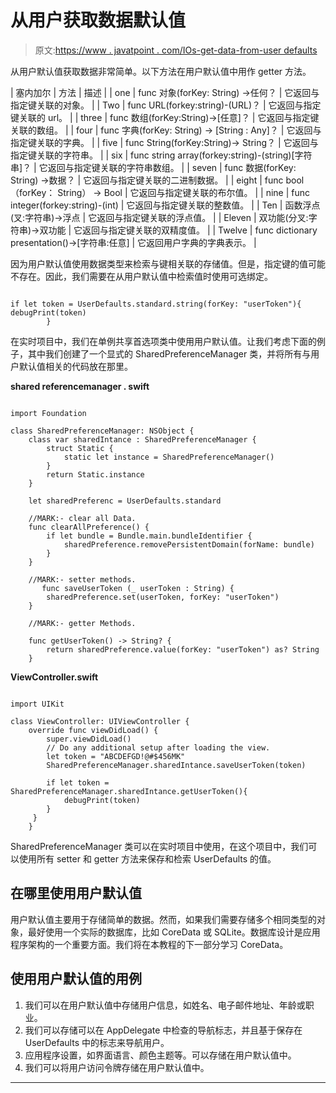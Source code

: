 # 从用户获取数据默认值

> 原文:[https://www . javatpoint . com/IOs-get-data-from-user defaults](https://www.javatpoint.com/ios-getting-data-from-userdefaults)

从用户默认值获取数据非常简单。以下方法在用户默认值中用作 getter 方法。

| 塞内加尔 | 方法 | 描述 |
| one | func 对象(forKey: String) ->任何？ | 它返回与指定键关联的对象。 |
| Two | func URL(forkey:string)-(URL)？ | 它返回与指定键关联的 url。 |
| three | func 数组(forKey:String)->[任意]？ | 它返回与指定键关联的数组。 |
| four | func 字典(forKey: String) -> [String : Any]？ | 它返回与指定键关联的字典。 |
| five | func String(forKey:String)-> String？ | 它返回与指定键关联的字符串。 |
| six | func string array(forkey:string)-(string)[字符串]？ | 它返回与指定键关联的字符串数组。 |
| seven | func 数据(forKey: String) ->数据？ | 它返回与指定键关联的二进制数据。 |
| eight | func bool（forKey： String） -> Bool | 它返回与指定键关联的布尔值。 |
| nine | func integer(forkey:string)-(int) | 它返回与指定键关联的整数值。 |
| Ten | 函数浮点(叉:字符串)->浮点 | 它返回与指定键关联的浮点值。 |
| Eleven | 双功能(分叉:字符串)->双功能 | 它返回与指定键关联的双精度值。 |
| Twelve | func dictionary presentation()->[字符串:任意] | 它返回用户字典的字典表示。 |

因为用户默认值使用数据类型来检索与键相关联的存储值。但是，指定键的值可能不存在。因此，我们需要在从用户默认值中检索值时使用可选绑定。

```

if let token = UserDefaults.standard.string(forKey: "userToken"){
debugPrint(token)
        }

```

在实时项目中，我们在单例共享首选项类中使用用户默认值。让我们考虑下面的例子，其中我们创建了一个显式的 SharedPreferenceManager 类，并将所有与用户默认值相关的代码放在那里。

**shared referencemanager . swift**

```

import Foundation

class SharedPreferenceManager: NSObject {
    class var sharedIntance : SharedPreferenceManager {
        struct Static {
            static let instance = SharedPreferenceManager()
        }
        return Static.instance
    }

    let sharedPreferenc = UserDefaults.standard

    //MARK:- clear all Data.
    func clearAllPreference() {
        if let bundle = Bundle.main.bundleIdentifier {
            sharedPreference.removePersistentDomain(forName: bundle)
        }
    }

    //MARK:- setter methods.
       func saveUserToken (_ userToken : String) {
        sharedPreference.set(userToken, forKey: "userToken")
    }

    //MARK:- getter Methods.

    func getUserToken() -> String? {
        return sharedPreference.value(forKey: "userToken") as? String
    }

```

**ViewController.swift**

```

import UIKit

class ViewController: UIViewController {  
    override func viewDidLoad() {
        super.viewDidLoad()
        // Do any additional setup after loading the view.
        let token = "ABCDEFGD!@#$456MK"
        SharedPreferenceManager.sharedIntance.saveUserToken(token)

        if let token = SharedPreferenceManager.sharedIntance.getUserToken(){
            debugPrint(token)
        }
     }
    }

```

SharedPreferenceManager 类可以在实时项目中使用，在这个项目中，我们可以使用所有 setter 和 getter 方法来保存和检索 UserDefaults 的值。

## 在哪里使用用户默认值

用户默认值主要用于存储简单的数据。然而，如果我们需要存储多个相同类型的对象，最好使用一个实际的数据库，比如 CoreData 或 SQLite。数据库设计是应用程序架构的一个重要方面。我们将在本教程的下一部分学习 CoreData。

## 使用用户默认值的用例

1.  我们可以在用户默认值中存储用户信息，如姓名、电子邮件地址、年龄或职业。
2.  我们可以存储可以在 AppDelegate 中检查的导航标志，并且基于保存在 UserDefaults 中的标志来导航用户。
3.  应用程序设置，如界面语言、颜色主题等。可以存储在用户默认值中。
4.  我们可以将用户访问令牌存储在用户默认值中。

* * *